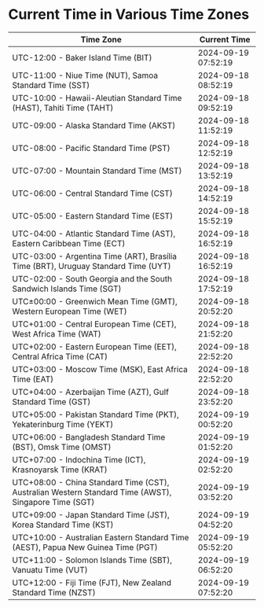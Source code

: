 # Current Time in Various Time Zones

| Time Zone | Current Time |
|-----------|--------------|
| UTC-12:00 - Baker Island Time (BIT) | 2024-09-19 07:52:19 |
| UTC-11:00 - Niue Time (NUT), Samoa Standard Time (SST) | 2024-09-18 08:52:19 |
| UTC-10:00 - Hawaii-Aleutian Standard Time (HAST), Tahiti Time (TAHT) | 2024-09-18 09:52:19 |
| UTC-09:00 - Alaska Standard Time (AKST) | 2024-09-18 11:52:19 |
| UTC-08:00 - Pacific Standard Time (PST) | 2024-09-18 12:52:19 |
| UTC-07:00 - Mountain Standard Time (MST) | 2024-09-18 13:52:19 |
| UTC-06:00 - Central Standard Time (CST) | 2024-09-18 14:52:19 |
| UTC-05:00 - Eastern Standard Time (EST) | 2024-09-18 15:52:19 |
| UTC-04:00 - Atlantic Standard Time (AST), Eastern Caribbean Time (ECT) | 2024-09-18 16:52:19 |
| UTC-03:00 - Argentina Time (ART), Brasília Time (BRT), Uruguay Standard Time (UYT) | 2024-09-18 16:52:19 |
| UTC-02:00 - South Georgia and the South Sandwich Islands Time (SGT) | 2024-09-18 17:52:19 |
| UTC±00:00 - Greenwich Mean Time (GMT), Western European Time (WET) | 2024-09-18 20:52:20 |
| UTC+01:00 - Central European Time (CET), West Africa Time (WAT) | 2024-09-18 21:52:20 |
| UTC+02:00 - Eastern European Time (EET), Central Africa Time (CAT) | 2024-09-18 22:52:20 |
| UTC+03:00 - Moscow Time (MSK), East Africa Time (EAT) | 2024-09-18 22:52:20 |
| UTC+04:00 - Azerbaijan Time (AZT), Gulf Standard Time (GST) | 2024-09-18 23:52:20 |
| UTC+05:00 - Pakistan Standard Time (PKT), Yekaterinburg Time (YEKT) | 2024-09-19 00:52:20 |
| UTC+06:00 - Bangladesh Standard Time (BST), Omsk Time (OMST) | 2024-09-19 01:52:20 |
| UTC+07:00 - Indochina Time (ICT), Krasnoyarsk Time (KRAT) | 2024-09-19 02:52:20 |
| UTC+08:00 - China Standard Time (CST), Australian Western Standard Time (AWST), Singapore Time (SGT) | 2024-09-19 03:52:20 |
| UTC+09:00 - Japan Standard Time (JST), Korea Standard Time (KST) | 2024-09-19 04:52:20 |
| UTC+10:00 - Australian Eastern Standard Time (AEST), Papua New Guinea Time (PGT) | 2024-09-19 05:52:20 |
| UTC+11:00 - Solomon Islands Time (SBT), Vanuatu Time (VUT) | 2024-09-19 06:52:20 |
| UTC+12:00 - Fiji Time (FJT), New Zealand Standard Time (NZST) | 2024-09-19 07:52:20 |
